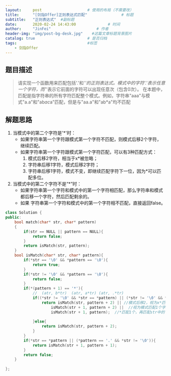 ```yaml
---
layout:     post                    # 使用的布局（不需要改） 
title:      "[剑指Offer]正则表达式匹配"               # 标题  
subtitle:   "正则表达式"  #副标题 
date:       2020-02-24 14:43:00              # 时间 
author:     "JinFei"                    # 作者 
header-img: "img/post-bg-desk.jpg"    #这篇文章标题背景图片 
catalog: true                       # 是否归档 
tags:                               #标签     
    - 剑指Offer 
---
```


## 题目描述
> 请实现一个函数用来匹配包括'.'和'*'的正则表达式。模式中的字符'.'表示任意一个字符，而'*'表示它前面的字符可以出现任意次（包含0次）。 在本题中，匹配是指字符串的所有字符匹配整个模式。例如，字符串"aaa"与模式"a.a"和"ab*ac*a"匹配，但是与"aa.a"和"ab*a"均不匹配

## 解题思路

1. 当模式中的第二个字符是'*'时：
    - 如果字符串第一个字符跟模式第一个字符不匹配，则模式后移2个字符，继续匹配。
    - 如果字符串第一个字符跟模式第一个字符匹配，可以有3种匹配方式：
        1. 模式后移2字符，相当于x*被忽略；
        2. 字符串后移1字符，模式后移2字符；
        3. 字符串后移1字符，模式不变，即继续匹配字符下一位，因为*可以匹配多位。
2. 当模式中的第二个字符不是“*”时：
    - 如果字符串第一个字符和模式中的第一个字符相匹配，那么字符串和模式都后移一个字符，然后匹配剩余的。
    - 如果 字符串第一个字符和模式中的第一个字符相不匹配，直接返回false。

```C++
class Solution {
public:
    bool match(char* str, char* pattern)
    {
        if(str == NULL || pattern == NULL){
            return false;
        }
        return isMatch(str, pattern);
    }
    bool isMatch(char* str, char* pattern){
        if(*str == '\0' && *pattern == '\0'){
            return true;
        }
        if(*str != '\0' && *pattern == '\0'){
            return false;
        }
        if(*(pattern + 1) == '*'){
            //  (atr, b*tr)  (atr, a*tr) (atr, .*tr) 
            if((*str != '\0' && *str == *pattern) || (*str != '\0' && *pattern == '.')){ 
                return isMatch(str, pattern + 2) || //模式后移2，视为x*匹配0个字符
                    isMatch(str + 1, pattern + 2) ||  //视为模式匹配1个字符
                    isMatch(str + 1, pattern);  //*匹配1个，再匹配str中的下一个
                    
            }else{
                return isMatch(str, pattern + 2);
            }
        }
        if(*str == *pattern || (*pattern == '.' && *str != '\0')){
            return isMatch(str + 1, pattern + 1);
        }
        return false;
    }
    
};
```

  